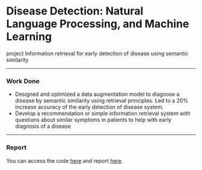 # Disease Detection: Natural Language Processing, and Machine Learning 
project Information retrieval for early detection of disease using semantic similarity

-----------------------------------------
### Work Done

* Designed and optimized a data augmentation model to diagnose
a disease by semantic similarity using retrieval principles. Led to a
20% increase accuracy of the early detection of disease system.
* Develop a recommendation or simple information retrieval system
with questions about similar symptoms in patients to help with
early diagnosis of a disease 

***

### Report

You can access the code [here](https://github.com/nadzima/Disease-Detection/tree/main/Disease%20Detection%20Using%20TF-IDF%20and%20Cosine%20Similarity) and report [here](https://drive.google.com/file/d/1CxldlK-smMdhsmtSWZ5-FsOqreDDYrs6/view?usp=sharing). 
